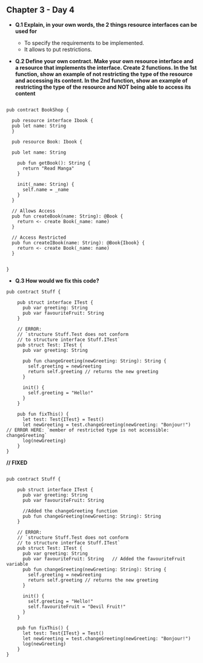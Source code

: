 ## Chapter 3 - Day 4 

- **Q.1 Explain, in your own words, the 2 things resource interfaces can be used for**

    - To specify the requirements to be implemented.
    - It allows to put restrictions.

- **Q.2 Define your own contract. Make your own resource interface and a resource that implements the interface. Create 2 functions. In the 1st function, show an example of not restricting the type of the resource and accessing its content. In the 2nd function, show an example of restricting the type of the resource and NOT being able to access its content**

``` cadence

pub contract BookShop {

  pub resource interface Ibook {
  pub let name: String
  }

  pub resource Book: Ibook {

  pub let name: String

    pub fun getBook(): String {
      return "Read Manga"
    }

    init(_name: String) {
      self.name = _name
    }
  }

  // Allows Access
  pub fun createBook(name: String): @Book {
    return <- create Book(_name: name)
  }

  // Access Restricted
  pub fun createIBook(name: String): @Book{Ibook} {
    return <- create Book(_name: name)
  }

   
}
```

- **Q.3 How would we fix this code?**
``` cadence
pub contract Stuff {

    pub struct interface ITest {
      pub var greeting: String
      pub var favouriteFruit: String
    }

    // ERROR:
    // `structure Stuff.Test does not conform 
    // to structure interface Stuff.ITest`
    pub struct Test: ITest {
      pub var greeting: String

      pub fun changeGreeting(newGreeting: String): String {
        self.greeting = newGreeting
        return self.greeting // returns the new greeting
      }

      init() {
        self.greeting = "Hello!"
      }
    }

    pub fun fixThis() {
      let test: Test{ITest} = Test()
      let newGreeting = test.changeGreeting(newGreeting: "Bonjour!") // ERROR HERE: `member of restricted type is not accessible: changeGreeting`
      log(newGreeting)
    }
}
```
**// FIXED**
``` cadence

pub contract Stuff {

    pub struct interface ITest {
      pub var greeting: String
      pub var favouriteFruit: String

      //Added the changeGreeting function
      pub fun changeGreeting(newGreeting: String): String
    }

    // ERROR:
    // `structure Stuff.Test does not conform 
    // to structure interface Stuff.ITest`
    pub struct Test: ITest {
      pub var greeting: String
      pub var favouriteFruit: String   // Added the favouriteFruit variable
      pub fun changeGreeting(newGreeting: String): String {
        self.greeting = newGreeting
        return self.greeting // returns the new greeting
      }

      init() {
        self.greeting = "Hello!"
        self.favouriteFruit = "Devil Fruit!" 
      }
    }

    pub fun fixThis() {
      let test: Test{ITest} = Test()
      let newGreeting = test.changeGreeting(newGreeting: "Bonjour!") 
      log(newGreeting)
    }
}
```
